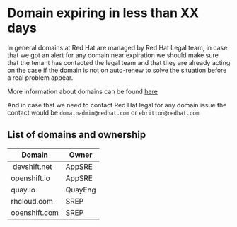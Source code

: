 # Domain expiring in less than XX days

In general domains at Red Hat are managed by Red Hat Legal team, in case that we got an alert for any domain near expiration we should make sure that the tenant has contacted the legal team and that they are already acting on the case if the domain is not on auto-renew to solve the situation before a real problem appear.

More information about domains can be found [here](https://source.redhat.com/departments/legal/redhatintellectualproperty/intellectual_property_and_ip_litigation_wiki/domain_names)

And in case that we need to contact Red Hat legal for any domain issue the contact would be `domainadmin@redhat.com` or `ebritton@redhat.com`

## List of domains and ownership

| Domain | Owner |
|--------|-------|
| devshift.net | AppSRE |
| openshift.io | AppSRE |
| quay.io | QuayEng |
| rhcloud.com | SREP |
| openshift.com | SREP |
